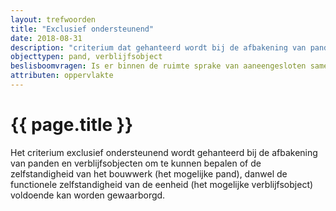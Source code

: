 ```yaml
---
layout: trefwoorden
title: "Exclusief ondersteunend"
date: 2018-08-31
description: "criterium dat gehanteerd wordt bij de afbakening van panden en verblijfsobjecten"
objecttypen: pand, verblijfsobject
beslisboomvragen: Is er binnen de ruimte sprake van aaneengesloten samenhangend gebruik?, Is de ruimte ondersteunend aan een nabijgelegen verblijfsobject, standplaats of ligplaats?
attributen: oppervlakte
---
```


# {{ page.title }}

Het criterium exclusief ondersteunend wordt gehanteerd bij de afbakening van panden en verblijfsobjecten om te kunnen bepalen of de zelfstandigheid van het bouwwerk (het mogelijke pand), danwel de functionele zelfstandigheid van de eenheid (het mogelijke verblijfsobject) voldoende kan worden gewaarborgd.
